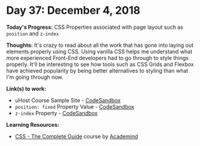 # Day 37: December 4, 2018

**Today's Progress:** CSS Properties associated with page layout such as `position` and `z-index`

**Thoughts:** It's crazy to read about all the work that has gone into laying out elements properly using CSS. Using vanilla CSS helps me understand what more experienced Front-End developers had to go through to style things properly. It'll be interesting to see how tools such as CSS Grids and Flexbox have achieved popularity by being better alternatives to styling than what I'm going through now.

**Link(s) to work:**
* uHost Course Sample Site - [CodeSandbox](https://codesandbox.io/embed/vm3qvyj283?view=preview)
* `position: fixed` Property Value - [CodeSandbox](https://codesandbox.io/embed/p2jrw2vpyx)
* `z-index` Property - [CodeSandbox](https://codesandbox.io/embed/wkym9p68q5)

**Learning Resources:**
* [CSS - The Complete Guide](https://www.udemy.com/css-the-complete-guide-incl-flexbox-grid-sass/) course by [Academind](https://www.academind.com/)